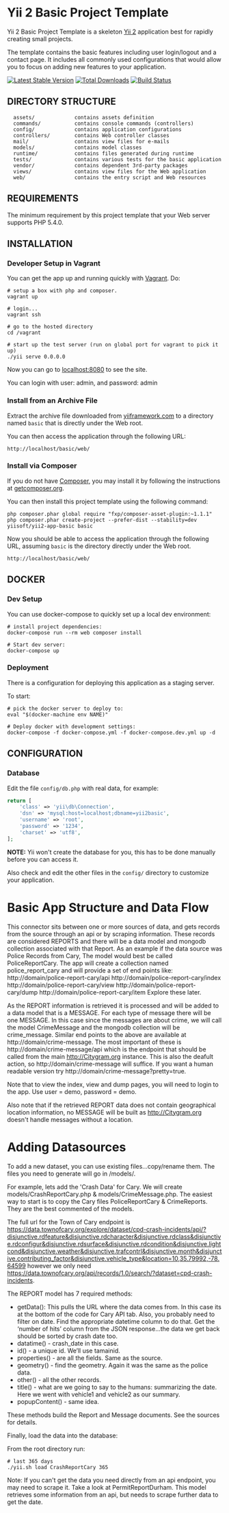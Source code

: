 Yii 2 Basic Project Template
============================

Yii 2 Basic Project Template is a skeleton [Yii 2](http://www.yiiframework.com/) application best for
rapidly creating small projects.

The template contains the basic features including user login/logout and a contact page.
It includes all commonly used configurations that would allow you to focus on adding new
features to your application.

[![Latest Stable Version](https://poser.pugx.org/yiisoft/yii2-app-basic/v/stable.png)](https://packagist.org/packages/yiisoft/yii2-app-basic)
[![Total Downloads](https://poser.pugx.org/yiisoft/yii2-app-basic/downloads.png)](https://packagist.org/packages/yiisoft/yii2-app-basic)
[![Build Status](https://travis-ci.org/yiisoft/yii2-app-basic.svg?branch=master)](https://travis-ci.org/yiisoft/yii2-app-basic)

DIRECTORY STRUCTURE
-------------------

      assets/             contains assets definition
      commands/           contains console commands (controllers)
      config/             contains application configurations
      controllers/        contains Web controller classes
      mail/               contains view files for e-mails
      models/             contains model classes
      runtime/            contains files generated during runtime
      tests/              contains various tests for the basic application
      vendor/             contains dependent 3rd-party packages
      views/              contains view files for the Web application
      web/                contains the entry script and Web resources



REQUIREMENTS
------------

The minimum requirement by this project template that your Web server supports PHP 5.4.0.


INSTALLATION
------------

### Developer Setup in Vagrant

You can get the app up and running quickly with
[Vagrant](http://vagrantup.com). Do:

    # setup a box with php and composer.
    vagrant up

    # login...
    vagrant ssh

    # go to the hosted directory
    cd /vagrant

    # start up the test server (run on global port for vagrant to pick it up)
    ./yii serve 0.0.0.0

Now you can go to [localhost:8080](http://localhost:8080) to see the site.

You can login with user: admin, and password: admin

### Install from an Archive File

Extract the archive file downloaded from [yiiframework.com](http://www.yiiframework.com/download/) to
a directory named `basic` that is directly under the Web root.

You can then access the application through the following URL:

~~~
http://localhost/basic/web/
~~~


### Install via Composer

If you do not have [Composer](http://getcomposer.org/), you may install it by following the instructions
at [getcomposer.org](http://getcomposer.org/doc/00-intro.md#installation-nix).

You can then install this project template using the following command:

~~~
php composer.phar global require "fxp/composer-asset-plugin:~1.1.1"
php composer.phar create-project --prefer-dist --stability=dev yiisoft/yii2-app-basic basic
~~~

Now you should be able to access the application through the following URL, assuming `basic` is the directory
directly under the Web root.

~~~
http://localhost/basic/web/
~~~

DOCKER
------

### Dev Setup

You can use docker-compose to quickly set up a local dev environment:

    # install project dependencies:
    docker-compose run --rm web composer install

    # Start dev server:
    docker-compose up

### Deployment

There is a configuration for deploying this application as a staging
server.

To start:

    # pick the docker server to deploy to:
    eval "$(docker-machine env NAME)"

    # Deploy docker with development settings:
    docker-compose -f docker-compose.yml -f docker-compose.dev.yml up -d

CONFIGURATION
-------------

### Database

Edit the file `config/db.php` with real data, for example:

```php
return [
    'class' => 'yii\db\Connection',
    'dsn' => 'mysql:host=localhost;dbname=yii2basic',
    'username' => 'root',
    'password' => '1234',
    'charset' => 'utf8',
];
```

**NOTE:** Yii won't create the database for you, this has to be done manually before you can access it.

Also check and edit the other files in the `config/` directory to customize your application.

Basic App Structure and Data Flow
=================================

This connector sits between one or more sources of data, and gets records from the source through an api or by scraping information. These records are considered REPORTS and there will be a data model and mongodb collection associated with that Report. As an example if the data source was Police Records from Cary, The model would best be called PoliceReportCary. The app will create a collection named police_report_cary and will provide a set of end points like:
http://domain/police-report-cary/api
http://domain/police-report-cary/index
http://domain/police-report-cary/view
http://domain/police-report-cary/dump
http://domain/police-report-cary/item
Explore these later.

As the REPORT information is retrieved it is processed and will be added to a data model that is a MESSAGE. For each type of message there will be one MESSAGE. In this case since the messages are about crime, we will call the model CrimeMessage and the mongodb collection will be crime_message. Similar end points to the above are available at http://domain/crime-message. The most important of these is http://domain/crime-message/api which is the endpoint that should be called from the main http://Citygram.org instance. This is also the deafult action, so http://domain/crime-message will suffice. If you want a human readable version try http://domain/crime-message?pretty=true.

Note that to view the index, view and dump pages, you will need to login to the app. Use user = demo, password = demo.

Also note that if the retrieved REPORT data does not contain geographical location information, no MESSAGE will be built as http://Citygram.org doesn't handle messages without a location.

Adding Datasources
==================

To add a new dataset, you can use existing files...copy/rename them. The files you need to generate will go in /models/. 

For example, lets add the 'Crash Data' for Cary. We will create models/CrashReportCary.php & models/CrimeMessage.php. The easiest way to start is to copy the Cary files PoliceReportCary & CrimeReports. They are the best commented of the models.

The full url for the Town of Cary endpoint is 
https://data.townofcary.org/explore/dataset/cpd-crash-incidents/api/?disjunctive.rdfeature&disjunctive.rdcharacter&disjunctive.rdclass&disjunctive.rdconfigur&disjunctive.rdsurface&disjunctive.rdcondition&disjunctive.lightcond&disjunctive.weather&disjunctive.trafcontrl&disjunctive.month&disjunctive.contributing_factor&disjunctive.vehicle_type&location=10,35.79992,-78.64599
however we only need 
https://data.townofcary.org/api/records/1.0/search/?dataset=cpd-crash-incidents. 

The REPORT model has 7 required methods:

 * getData(): This pulls the URL where the data comes from. In this case its at the bottom of the code for Cary API tab. Also, you probably need to filter on date. Find the appropriate datetime column to do that. Get the ‘number of hits’ column from the JSON response...the data we get back should be sorted by crash date too.
 * datatime() - crash_date in this case.
 * id() - a unique id. We’ll use tamainid.
 * properties() - are all the fields. Same as the source.
 * geometry() - find the geometry. Again it was the same as the police data.
 * other() - all the other records.
 * title() - what are we going to say to the humans: summarizing the date. Here we went with vehicle1 and vehicle2 as our summary.
 * popupContent() - same idea.
 
These methods build the Report and Message documents. See the sources for details.

Finally, load the data into the database:

From the root directory run:

    # last 365 days
    ./yii.sh load CrashReportCary 365
    
Note: If you can't get the data you need directly from an api endpoint, you may need to scrape it. Take a look at PermitReportDurham. This model retrieves some information from an api, but needs to scrape further data to get the date.
